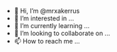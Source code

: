- 👋 Hi, I’m @mrxakerrus
- 👀 I’m interested in ...
- 🌱 I’m currently learning ...
- 💞️ I’m looking to collaborate on ...
- 📫 How to reach me ...

<!---
mrxakerrus/mrxakerrus is a ✨ special ✨ repository because its `README.md` (this file) appears on your GitHub profile.
You can click the Preview link to take a look at your changes.
--->
